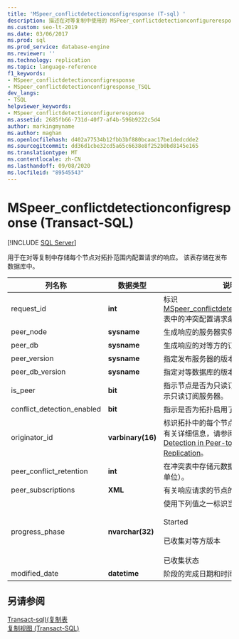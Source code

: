 ```yaml
---
title: 'MSpeer_conflictdetectionconfigresponse (T-sql) '
description: 描述在对等复制中使用的 MSPeer_conflictdetectionconfigureresponse 存储过程，用于存储每个节点对拓扑范围配置 requestion 的响应。
ms.custom: seo-lt-2019
ms.date: 03/06/2017
ms.prod: sql
ms.prod_service: database-engine
ms.reviewer: ''
ms.technology: replication
ms.topic: language-reference
f1_keywords:
- MSpeer_conflictdetectionconfigresponse
- MSpeer_conflictdetectionconfigresponse_TSQL
dev_langs:
- TSQL
helpviewer_keywords:
- MSpeer_conflictdetectionconfigureresponse
ms.assetid: 2685fb66-731d-40f7-af4b-596b9222c5d4
author: markingmyname
ms.author: maghan
ms.openlocfilehash: d402a77534b12fbb3bf880bcaac17be1dedcdde2
ms.sourcegitcommit: dd36d1cbe32cd5a65c6638e8f252b0bd8145e165
ms.translationtype: MT
ms.contentlocale: zh-CN
ms.lasthandoff: 09/08/2020
ms.locfileid: "89545543"
---
```

# <a name="mspeer_conflictdetectionconfigresponse-transact-sql"></a>MSpeer_conflictdetectionconfigresponse (Transact-SQL)
[!INCLUDE [SQL Server](../../includes/applies-to-version/sqlserver.md)]

  用于在对等复制中存储每个节点对拓扑范围内配置请求的响应。 该表存储在发布数据库中。  
  
|列名称|数据类型|说明|  
|-----------------|---------------|-----------------|  
|request_id|**int**|标识 [MSpeer_conflictdetectionconfigrequest](../../relational-databases/system-tables/mspeer-conflictdetectionconfigrequest-transact-sql.md) 表中的冲突配置请求条目。|  
|peer_node|**sysname**|生成响应的服务器实例的名称。|  
|peer_db|**sysname**|生成响应的对等方的订阅数据库。|  
|peer_version|**sysname**|指定发布服务器的版本号。|  
|peer_db_version|**sysname**|指定对等数据库的版本号。|  
|is_peer|**bit**|指示节点是否为只读订阅服务器。 值 **0** 表示只读订阅服务器。|  
|conflict_detection_enabled|**bit**|指示是否为拓扑启用了冲突检测。|  
|originator_id|**varbinary(16)**|标识拓扑中的每个节点以进行冲突检测。 有关详细信息，请参阅 [Conflict Detection in Peer-to-Peer Replication](../../relational-databases/replication/transactional/peer-to-peer-conflict-detection-in-peer-to-peer-replication.md)。|  
|peer_conflict_retention|**int**|在冲突表中存储元数据的时间段（以天为单位）。|  
|peer_subscriptions|**XML**|有关响应请求的节点的信息。|  
|progress_phase|**nvarchar(32)**|使用下列值之一标识当前处理阶段：<br /><br /> Started<br /><br /> 已收集对等方版本<br /><br /> 已收集状态|  
|modified_date|**datetime**|阶段的完成日期和时间。|  
  
## <a name="see-also"></a>另请参阅  
 [Transact-sql&#41;&#40;复制表 ](../../relational-databases/system-tables/replication-tables-transact-sql.md)   
 [复制视图 (Transact-SQL)](../../relational-databases/system-views/replication-views-transact-sql.md)  
  
  

